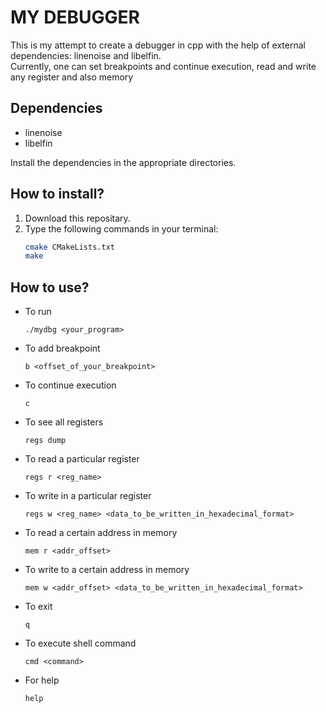 # MY DEBUGGER
This is my attempt to create a debugger in cpp with the help of external dependencies: linenoise and libelfin. <br>
Currently, one can set breakpoints and continue execution, read and write any register and also memory<BR>
## Dependencies
- linenoise
- libelfin

Install the dependencies in the appropriate directories.
## How to install?
1. Download this repositary.
2. Type the following commands in your terminal:
    ```zsh
    cmake CMakeLists.txt
    make
    ```
## How to use?
- To run 
    ```
    ./mydbg <your_program>
    ```
- To add breakpoint
    ```
    b <offset_of_your_breakpoint>
    ```
- To continue execution
    ```
    c
    ```
- To see all registers
    ```
    regs dump
    ```
- To read a particular register
    ```
    regs r <reg_name>
    ```
- To write in a particular register
    ```
    regs w <reg_name> <data_to_be_written_in_hexadecimal_format>
- To read a certain address in memory
    ```
    mem r <addr_offset>
- To write to a certain address in memory
    ```
    mem w <addr_offset> <data_to_be_written_in_hexadecimal_format>
- To exit
    ```
    q
- To execute shell command
    ```
    cmd <command>
- For help
    ```
    help